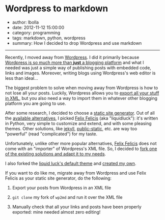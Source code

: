 # Wordpress to markdown

- author: lbolla
- date: 2012-11-12 15:00:00
- category: programming
- tags: markdown, python, wordpress
- summary: How I decided to drop Wordpress and use markdown

----------------

Recently, I moved away from [Wordpress][1]. I did it primarily because
[Wordpress is so much more than **just** a blogging platform][4] and
what I needed was just a simple way of publishing posts with embedded
code, links and images. Moreover, writing blogs using Wordpress's web
editor is less than ideal...

The biggest problem to solve when moving away from Wordpress is how to
not lose all your posts. Luckily, Wordpress allows you to [export all
your stuff in XML][2], but you also need a way to import them in
whatever other blogging platform you are going to use.

After some research, I decided to choose a [static site generator][3].
Out of all the [available alternatives][9], I picked [Felix
Felicis][6] (aka "liquidluck"): it's written in Python, very simple to
customize and extend, and with some pleasing themes. Other solutions,
like [jekyll][8], [public-static][7], etc. are way too "powerful"
(read "complicated") for my taste.

Unfortunately, unlike other more popular alternatives, [Felix
Felicis][6] does not come with an "importer" of Wordpress's XML file.
So, I decided to [fork one of the existing solutions and adapt it to
my needs][5].

I also forked the [liquid luck's default theme][10] and [created my
own][11].

If you want to do like me, migrate away from Wordpress and use Felix
Felicis as your static site generator, do the following:

1. Export your posts from Wordpress in an XML file
2. `git clone` my fork of `wp2md` and run it over the XML file
3. Manually check that all your links and posts have been properly
   exported: mine needed almost zero editing!

   [1]: http://wordpress.com/
   [2]: http://codex.wordpress.org/Tools_Export_Screen
   [3]: http://mickgardner.com/2011/04/27/An-Introduction-To-Static-Site-Generators.html
   [4]: http://john.onolan.org/ghost/
   [5]: https://github.com/lbolla/wp2md/tree/liquidluck
   [6]: http://liquidluck.readthedocs.org/en/latest/
   [7]: http://publicstatic.org/
   [8]: https://github.com/mojombo/jekyll
   [9]: http://siliconangle.com/blog/2012/03/20/5-minimalist-static-html-blog-generators-to-check-out/
   [10]: https://github.com/lepture/liquidluck-theme-moment
   [11]: https://github.com/lbolla/liquidluck-theme-moment
